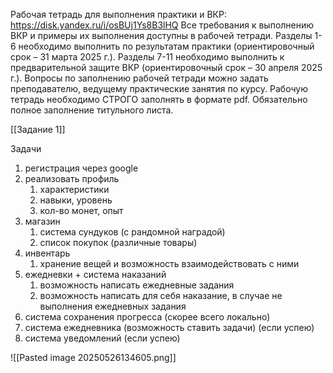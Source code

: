 Рабочая тетрадь для выполнения практики и ВКР:
https://disk.yandex.ru/i/osBUj1Ys8B3lHQ
Все требования к выполнению ВКР и примеры их выполнения доступны в рабочей тетради.
Разделы 1-6 необходимо выполнить по результатам практики (ориентировочный срок – 31 марта 2025
г.). Разделы 7-11 необходимо выполнить к предварительной защите ВКР (ориентировочный срок – 30
апреля 2025 г.). Вопросы по заполнению рабочей тетради можно задать преподавателю, ведущему
практические занятия по курсу. Рабочую тетрадь необходимо СТРОГО заполнять в формате pdf.
Обязательно полное заполнение титульного листа.

[[Задание 1]]



Задачи

1. регистрация через google
2. реализовать профиль
	1. характеристики
	2. навыки, уровень
	3. кол-во монет, опыт
3. магазин
	1. система сундуков (с рандомной наградой)
	2. список покупок (различные товары)
4. инвентарь
	1. хранение вещей и возможность взаимодействовать с ними
5. ежедневки + система наказаний
	1. возможность написать ежедневные задания
	2. возможность написать для себя наказание, в случае не выполнения ежедневных задания
6. система сохранения прогресса (скорее всего локально)
7. система ежедневника (возможность ставить задачи) (если успею)
8. система уведомлений (если успею)


![[Pasted image 20250526134605.png]]


